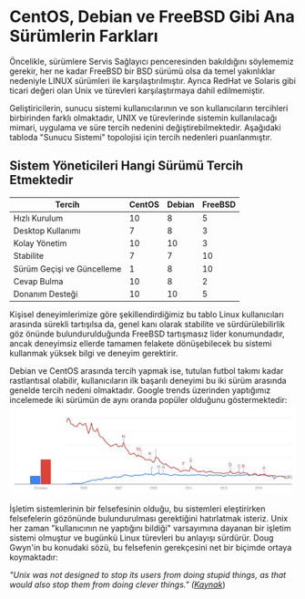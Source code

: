 # CentOS, Debian ve FreeBSD Gibi Ana Sürümlerin Farkları

Öncelikle, sürümlere Servis Sağlayıcı penceresinden bakıldığını söylememiz gerekir, her ne kadar FreeBSD bir BSD sürümü olsa da temel yakınlıklar nedeniyle LINUX sürümleri ile karşılaştırılmıştır. Ayrıca RedHat ve Solaris gibi ticari değeri olan Unix ve türevleri karşılaştırmaya dahil edilmemiştir.

Geliştiricilerin, sunucu sistemi kullanıcılarının ve son kullanıcıların tercihleri birbirinden farklı olmaktadır, UNIX ve türevlerinde sistemin kullanılacağı mimari, uygulama ve süre tercih nedenini değiştirebilmektedir. Aşağıdaki tabloda "Sunucu Sistemi" topolojisi için tercih nedenleri puanlanmıştır.

## Sistem Yöneticileri Hangi Sürümü Tercih Etmektedir

|Tercih| CentOS | Debian | FreeBSD |
| -- | -- | -- | -- |
|Hızlı Kurulum | 10 | 8 | 5 |
| Desktop Kullanımı | 7 | 8 | 3 | 
| Kolay Yönetim | 10 | 10 | 3 |
| Stabilite | 7 | 7 | 10 |
| Sürüm Geçişi ve Güncelleme | 1 | 8 | 10 |
| Cevap Bulma | 10 | 8 | 2 |
| Donanım Desteği | 10 | 10 | 5 |


Kişisel deneyimlerimize göre şekillendirdiğimiz bu tablo Linux kullanıcıları arasında sürekli tartışılsa da, genel kanı olarak stabilite ve sürdürülebilirlik göz önünde bulundurulduğunda FreeBSD tartışmasız lider konumundadır, ancak deneyimsiz ellerde tamamen felakete dönüşebilecek bu sistemi kullanmak yüksek bilgi ve deneyim gerektirir. 

Debian ve CentOS arasında tercih yapmak ise, tutulan futbol takımı kadar rastlantısal olabilir, kullanıcıların ilk başarılı deneyimi bu iki sürüm arasında genelde tercih nedeni olmaktadır. Google trends üzerinden yaptığımız incelemede iki sürümün de aynı oranda popüler olduğunu göstermektedir:
![CentOS ve Debian](capture_001_09112015_040419.jpg)

İşletim sistemlerinin bir felsefesinin olduğu, bu sistemleri eleştirirken felsefelerin gözönünde bulundurulması gerektiğini hatırlatmak isteriz. Unix her zaman "kullanıcının ne yaptığını bildiği" varsayımına dayanan bir işletim sistemi olmuştur ve bugünkü Linux türevleri bu anlayışı sürdürür. Doug Gwyn'in bu konudaki sözü, bu felsefenin gerekçesini net bir biçimde ortaya koymaktadır:

*"Unix was not designed to stop its users from doing stupid things, as that would also stop them from doing clever things."
([Kaynak](http://opensource.com/business/14/12/linux-philosophy)*)



